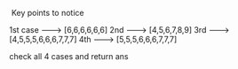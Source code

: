 ​
Key points to notice

1st case  ---> [6,6,6,6,6,6]
2nd ---> [4,5,6,7,8,9]
3rd ---> [4,5,5,5,6,6,6,7,7,7]
4th ---> [5,5,5,6,6,6,7,7,7]

check all 4 cases and return ans
